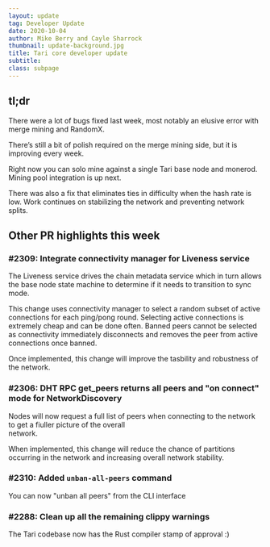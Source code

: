 ```yaml
---
layout: update
tag: Developer Update
date: 2020-10-04
author: Mike Berry and Cayle Sharrock
thumbnail: update-background.jpg
title: Tari core developer update
subtitle:
class: subpage
---
```


## tl;dr

There were a lot of bugs fixed last week, most notably an elusive error with merge mining and RandomX.

There’s still a bit of polish required on the merge mining side, but it is improving every week.

Right now you can solo mine against a single Tari base node and monerod.
Mining pool integration is up next.

There was also a fix that eliminates ties in difficulty when the hash rate is low.
Work continues on stabilizing the network and preventing network splits.

## Other PR highlights this week

### \#2309: Integrate connectivity manager for Liveness service

The Liveness service drives the chain metadata service which in turn allows the base node state machine to determine if it needs to transition to sync mode.

This change uses connectivity manager to select a random subset of active connections for each ping/pong round. Selecting active connections is extremely cheap and can be done often. Banned peers cannot be selected as connectivity immediately disconnects and removes the peer from active connections once banned.

Once implemented, this change will improve the tasbility and robustness of the network.

### \#2306: DHT RPC get_peers returns all peers and "on connect" mode for NetworkDiscovery

Nodes will now request a full list of peers when connecting to the network to get a fiuller picture of the overall  
network.

When implemented, this change will reduce the chance of partitions occurring in the network and increasing overall network stability.

### \#2310: Added `unban-all-peers` command

You can now "unban all peers" from the CLI interface

### \#2288: Clean up all the remaining clippy warnings

The Tari codebase now has the Rust compiler stamp of approval :)